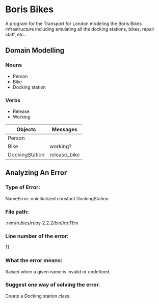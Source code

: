 # Boris Bikes
A program for the Transport for London modeling the Boris Bikes infrastructure including emulating all the docking stations, bikes, repair staff, etc..

## Domain Modelling

### Nouns
- Person
- Bike
- Docking station

### Verbs
- Release
- Working

| Objects        | Messages     |   
| -------------- | ------------ |
| Person         |              |
| Bike           | working?     | 
| DockingStation | release_bike |

## Analyzing An Error

### Type of Error:
NameError: uninitialized constant DockingStation

### File path:
.rvm/rubies/ruby-2.2.2/bin/irb:11:in

### Line number of the error:
11

### What the error means:
Raised when a given name is invalid or undefined.

### Suggest one way of solving the error.
Create a Docking station class.